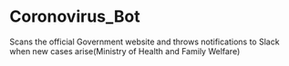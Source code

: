 # Coronovirus_Bot
Scans the official Government website and throws notifications to Slack when new cases arise(Ministry of Health and Family Welfare)
